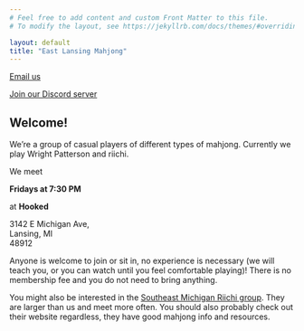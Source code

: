 ```yaml
---
# Feel free to add content and custom Front Matter to this file.
# To modify the layout, see https://jekyllrb.com/docs/themes/#overriding-theme-defaults

layout: default
title: "East Lansing Mahjong"
---
```


[Email us](mailto:eastlansingmahjong@gmail.com)

[Join our Discord server](https://discord.gg/AZd3guKUYC)

## Welcome!

We’re a group of casual players of different types of mahjong.  Currently we play Wright Patterson and riichi.

We meet

**Fridays at 7:30 PM**

at **Hooked**

3142 E Michigan Ave,
<br>Lansing, MI
<br>48912

Anyone is welcome to join or sit in, no experience is necessary (we will teach you, or you can watch until you feel comfortable playing)!  There is no membership fee and you do not need to bring anything.

You might also be interested in the [Southeast Michigan Riichi group](https://semiriichi.github.io/).  They are larger than us and meet more often.  You should also probably check out their website regardless, they have good mahjong info and resources.
